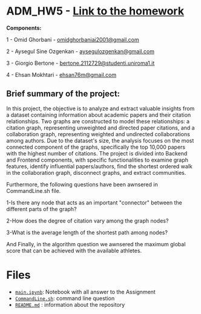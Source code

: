# ADM_HW5 - [Link to the homework](https://github.com/Sapienza-University-Rome/ADM/tree/master/2023/Homework_5)

__Components:__ 

1 - Omid Ghorbani -  omidghorbaniai2001@gmail.com

2 - Aysegul Sine Ozgenkan - aysegulozgenkan@gmail.com

3 - Giorgio Bertone - bertone.2112729@studenti.uniroma1.it

4 - Ehsan Mokhtari - ehsan76m@gmail.com


## Brief summary of the project:

In this project, the objective is to analyze and extract valuable insights from a dataset containing information about academic papers and their citation relationships. Two graphs are constructed to model these relationships: a citation graph, representing unweighted and directed paper citations, and a collaboration graph, representing weighted and undirected collaborations among authors. Due to the dataset's size, the analysis focuses on the most connected component of the graphs, specifically the top 10,000 papers with the highest number of citations. The project is divided into Backend and Frontend components, with specific functionalities to examine graph features, identify influential papers/authors, find the shortest ordered walk in the collaboration graph, disconnect graphs, and extract communities.

Furthermore, the following questions have been awnsered in CommandLine.sh file.

1-Is there any node that acts as an important "connector" between the different parts of the graph?

2-How does the degree of citation vary among the graph nodes?

3-What is the average length of the shortest path among nodes?

And Finally, in the algorithm question we awnsered the maximum global score that can be achieved with the available athletes.

# Files
- [`main.ipynb`](https://github.com/bergio13/ADM_HW5/blob/main/main.ipynb): Notebook with all answer to the Assignment
- [`CommandLine.sh`](https://github.com/bergio13/ADM_HW5/blob/main/CommandLine.png): command line question
- [`README.md`](https://github.com/bergio13/ADM_HW5/blob/main/README.md) : information about the repository


